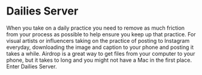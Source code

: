 # Dailies Server

When you take on a daily practice you need to remove as much friction from
your process as possible to help ensure you keep up that practice. For visual
artists or influencers taking on the practice of posting to Instagram everyday,
downloading the image and caption to your phone and posting it takes a while.
Airdrop is a great way to get files from your computer to your phone, but it
takes to long and you might not have a Mac in the first place. Enter Dailies
Server.
